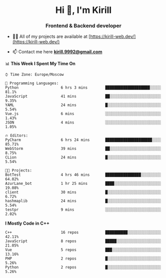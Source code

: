 <h1 align="center">Hi 👋, I'm Kirill</h1>
<h3 align="center">Frontend & Backend developer</h3>

- 👨‍💻 All of my projects are available at [https://kirill-web.dev/](https://kirill-web.dev/)

- 📫 Contact me here **kirill.9992@gmail.com**











<!--START_SECTION:waka-->
📊 **This Week I Spent My Time On** 

```text
⌚︎ Time Zone: Europe/Moscow

💬 Programming Languages: 
Python                   6 hrs 3 mins        ████████████████████░░░░░   81.1% 
JavaScript               41 mins             ██░░░░░░░░░░░░░░░░░░░░░░░   9.35% 
YAML                     24 mins             █░░░░░░░░░░░░░░░░░░░░░░░░   5.54% 
Vue.js                   6 mins              ░░░░░░░░░░░░░░░░░░░░░░░░░   1.43% 
JSON                     4 mins              ░░░░░░░░░░░░░░░░░░░░░░░░░   1.05%

🔥 Editors: 
PyCharm                  6 hrs 24 mins       █████████████████████░░░░   85.71% 
WebStorm                 39 mins             ██░░░░░░░░░░░░░░░░░░░░░░░   8.75% 
CLion                    24 mins             █░░░░░░░░░░░░░░░░░░░░░░░░   5.54%

🐱‍💻 Projects: 
BotTest                  4 hrs 46 mins       ████████████████░░░░░░░░░   64.02% 
AzurLane_bot             1 hr 25 mins        ████░░░░░░░░░░░░░░░░░░░░░   19.08% 
client                   30 mins             █░░░░░░░░░░░░░░░░░░░░░░░░   6.72% 
hashmaplib               24 mins             █░░░░░░░░░░░░░░░░░░░░░░░░   5.54% 
testpr                   9 mins              ░░░░░░░░░░░░░░░░░░░░░░░░░   2.02%

```

**I Mostly Code in C++** 

```text
C++                      16 repos            ██████████░░░░░░░░░░░░░░░   42.11% 
JavaScript               8 repos             █████░░░░░░░░░░░░░░░░░░░░   21.05% 
Vue                      5 repos             ███░░░░░░░░░░░░░░░░░░░░░░   13.16% 
PHP                      2 repos             █░░░░░░░░░░░░░░░░░░░░░░░░   5.26% 
Python                   2 repos             █░░░░░░░░░░░░░░░░░░░░░░░░   5.26%

```



<!--END_SECTION:waka-->
